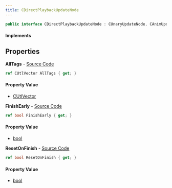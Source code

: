 ```yaml
---
title: CDirectPlaybackUpdateNode
---
```


```csharp
public interface CDirectPlaybackUpdateNode : CUnaryUpdateNode, CAnimUpdateNodeBase, ISchemaClass<CAnimUpdateNodeBase>, ISchemaClass<CUnaryUpdateNode>, ISchemaClass<CDirectPlaybackUpdateNode>, ISchemaField, ISchemaClass, INativeHandle
```

#### Implements

## Properties

**AllTags** - [Source Code](https://github.com/swiftly-solution/swiftlys2/blob/main/managed/src/SwiftlyS2.Generated/Schemas/Interfaces/CDirectPlaybackUpdateNode.cs#L21)

```csharp
ref CUtlVector AllTags { get; }
```

#### Property Value

- [CUtlVector](/docs/api/shared/natives/cutlvector)

**FinishEarly** - [Source Code](https://github.com/swiftly-solution/swiftlys2/blob/main/managed/src/SwiftlyS2.Generated/Schemas/Interfaces/CDirectPlaybackUpdateNode.cs#L16)

```csharp
ref bool FinishEarly { get; }
```

#### Property Value

- [bool](https://learn.microsoft.com/dotnet/api/system.boolean)

**ResetOnFinish** - [Source Code](https://github.com/swiftly-solution/swiftlys2/blob/main/managed/src/SwiftlyS2.Generated/Schemas/Interfaces/CDirectPlaybackUpdateNode.cs#L18)

```csharp
ref bool ResetOnFinish { get; }
```

#### Property Value

- [bool](https://learn.microsoft.com/dotnet/api/system.boolean)

